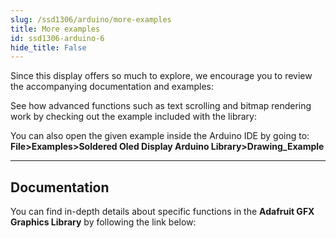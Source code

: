 ```yaml
---
slug: /ssd1306/arduino/more-examples
title: More examples
id: ssd1306-arduino-6
hide_title: False
---
```


Since this display offers so much to explore, we encourage you to review the accompanying documentation and examples:

See how advanced functions such as text scrolling and bitmap rendering work by checking out the example included with the library:

<QuickLink  
  title="OLED Display Drawing Example"  
  description="Drawing examples for the SSD1306 OLED Display"  
  url="https://github.com/SolderedElectronics/Soldered-OLED-Display-Arduino-Library/blob/main/examples/Drawing_Example/Drawing_Example.ino"  
/>  

<InfoBox>You can also open the given example inside the Arduino IDE by going to:  
**File>Examples>Soldered Oled Display Arduino Library>Drawing_Example**</InfoBox>

---

## Documentation

You can find in-depth details about specific functions in the **Adafruit GFX Graphics Library** by following the link below:

<QuickLink  
  title="Adafruit GFX Graphics Library"  
  description="Documentation for the Adafruit GFX Graphics Library"  
  url="https://cdn-learn.adafruit.com/downloads/pdf/adafruit-gfx-graphics-library.pdf"  
/>